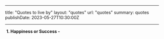  ---
title: "Quotes to live by"
layout: "quotes"
url: "quotes"
summary: quotes
publishDate: 2023-05-27T10:30:00Z


---
  &#8203;
  **1. Happiness or Success -**
  